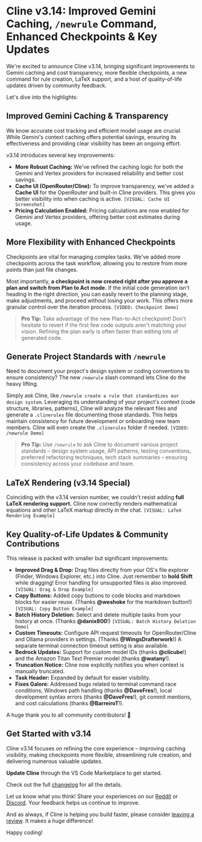# Cline v3.14: Improved Gemini Caching, `/newrule` Command, Enhanced Checkpoints & Key Updates

We're excited to announce Cline v3.14, bringing significant improvements to Gemini caching and cost transparency, more flexible checkpoints, a new command for rule creation, LaTeX support, and a host of quality-of-life updates driven by community feedback.

Let's dive into the highlights:

## Improved Gemini Caching & Transparency

We know accurate cost tracking and efficient model usage are crucial. While Gemini's context caching offers potential savings, ensuring its effectiveness and providing clear visibility has been an ongoing effort.

v3.14 introduces several key improvements:

*   **More Robust Caching:** We've refined the caching logic for both the Gemini and Vertex providers for increased reliability and better cost savings.
*   **Cache UI (OpenRouter/Cline):** To improve transparency, we've added a **Cache UI** for the OpenRouter and built-in Cline providers. This gives you better visibility into when caching is active. `[VISUAL: Cache UI Screenshot]`
*   **Pricing Calculation Enabled:** Pricing calculations are now enabled for Gemini and Vertex providers, offering better cost estimates during usage.

## More Flexibility with Enhanced Checkpoints

Checkpoints are vital for managing complex tasks. We've added more checkpoints across the task workflow, allowing you to restore from more points than just file changes.

Most importantly, **a checkpoint is now created right after you approve a plan and switch from Plan to Act mode.** If the initial code generation isn't heading in the right direction, you can easily revert to the planning stage, make adjustments, and proceed without losing your work. This offers more granular control over the iteration process. `[VIDEO: Checkpoint Demo]`

> **Pro Tip:** Take advantage of the new Plan-to-Act checkpoint! Don't hesitate to revert if the first few code outputs aren't matching your vision. Refining the plan early is often faster than editing lots of generated code.

## Generate Project Standards with `/newrule`

Need to document your project's design system or coding conventions to ensure consistency? The new `/newrule` slash command lets Cline do the heavy lifting.

Simply ask Cline, like `/newrule create a rule that standardizes our design system`. Leveraging its understanding of your project's context (code structure, libraries, patterns), Cline will analyze the relevant files and generate a `.clinerules` file documenting those standards. This helps maintain consistency for future development or onboarding new team members. Cline will even create the `.clinerules` folder if needed. `[VIDEO: /newrule Demo]`

> **Pro Tip:** Use `/newrule` to ask Cline to document various project standards – design system usage, API patterns, testing conventions, preferred refactoring techniques, tech stack summaries – ensuring consistency across your codebase and team.

## LaTeX Rendering (v3.14 Special)

Coinciding with the v3.14 version number, we couldn't resist adding **full LaTeX rendering support.** Cline now correctly renders mathematical equations and other LaTeX markup directly in the chat. `[VISUAL: LaTeX Rendering Example]`

## Key Quality-of-Life Updates & Community Contributions

This release is packed with smaller but significant improvements:

*   **Improved Drag & Drop:** Drag files directly from your OS's file explorer (Finder, Windows Explorer, etc.) into Cline. Just remember to **hold Shift** while dragging! Error handling for unsupported files is also improved. `[VISUAL: Drag & Drop Example]`
*   **Copy Buttons:** Added copy buttons to code blocks and markdown blocks for easier reuse. (Thanks **@weshoke** for the markdown button!) `[VISUAL: Copy Button Example]`
*   **Batch History Deletion:** Select and delete multiple tasks from your history at once. (Thanks **@danix800**!) `[VISUAL: Batch History Deletion Demo]`
*   **Custom Timeouts:** Configure API request timeouts for OpenRouter/Cline and Ollama providers in settings. (Thanks **@WingsDrafterwork**!) A separate terminal connection timeout setting is also available.
*   **Bedrock Updates:** Support for custom model IDs (thanks **@clicube**!) and the Amazon Titan Text Premier model (thanks **@watany**!).
*   **Truncation Notice:** Cline now explicitly notifies you when context is manually truncated.
*   **Task Header:** Expanded by default for easier visibility.
*   **Fixes Galore:** Addressed bugs related to terminal command race conditions, Windows path handling (thanks **@DaveFres**!), local development syntax errors (thanks **@DaveFres**!), git commit mentions, and cost calculations (thanks **@BarreiroT**!).

A huge thank you to all community contributors! 🙏

## Get Started with v3.14

Cline v3.14 focuses on refining the core experience – improving caching visibility, making checkpoints more flexible, streamlining rule creation, and delivering numerous valuable updates.

**Update Cline** through the VS Code Marketplace to get started.

Check out the full [changelog](https://github.com/cline/cline/blob/main/CHANGELOG.md) for all the details.

Let us know what you think! Share your experiences on our [Reddit](https://www.reddit.com/r/cline/) or [Discord](https://discord.gg/cline). Your feedback helps us continue to improve.

And as always, if Cline is helping you build faster, please consider [leaving a review](https://marketplace.visualstudio.com/items?itemName=saoudrizwan.claude-dev). It makes a huge difference!

Happy coding!
